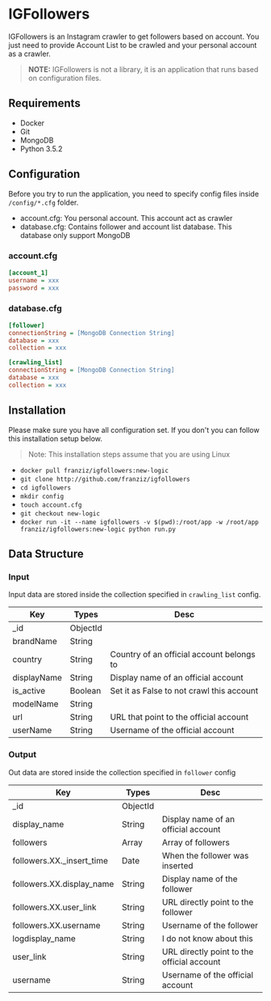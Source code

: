 # IGFollowers
IGFollowers is an Instagram crawler to get followers based on account. You just need to provide Account List to be crawled and your personal account as a crawler.
> <b>NOTE:</b> IGFollowers is not a library, it is an application that runs based on configuration files.

## Requirements

 - Docker
 - Git
 - MongoDB
 - Python 3.5.2

## Configuration
Before you try to run the application, you need to specify config files inside `/config/*.cfg` folder.

 - account.cfg: You personal account. This account act as crawler
 - database.cfg: Contains follower and account list database. This database only support MongoDB

### account.cfg
```ini
[account_1]
username = xxx
password = xxx
```
### database.cfg
```ini
[follower]
connectionString = [MongoDB Connection String]
database = xxx
collection = xxx

[crawling_list]
connectionString = [MongoDB Connection String]
database = xxx
collection = xxx
```

## Installation
Please make sure you have all configuration set. If you don't you can follow this installation setup below. 
> Note: This installation steps assume that you are using Linux

 - `docker pull franziz/igfollowers:new-logic`
 - `git clone http://github.com/franziz/igfollowers`
 - `cd igfollowers`
 - `mkdir config`
 - `touch account.cfg`
 - `git checkout new-logic`
 - `docker run -it --name igfollowers -v $(pwd):/root/app -w /root/app franziz/igfollowers:new-logic python run.py`

## Data Structure
### Input
Input data are stored inside the collection specified in `crawling_list` config.

| Key         | Types    | Desc                                      |
|-------------|----------|-------------------------------------------|
| _id         | ObjectId |                                           |
| brandName   | String   |                                           |
| country     | String   | Country of an official account belongs to |
| displayName | String   | Display name of an official account       |
| is_active   | Boolean  | Set it as False to not crawl this account | 
| modelName   | String   |                                           |
| url         | String   | URL that point to the official account    |
| userName    | String   | Username of the official account          |


### Output
Out data are stored inside the collection specified in `follower` config

| Key                       | Types    | Desc                                       |
|---------------------------|----------|--------------------------------------------|
| _id                       | ObjectId |                                            |
| display_name              | String   | Display name of an official account        |
| followers                 | Array    | Array of followers                         |
| followers.XX._insert_time | Date     | When the follower was inserted             |
| followers.XX.display_name | String   | Display name of the follower               | 
| followers.XX.user_link    | String   | URL directly point to the follower         |
| followers.XX.username     | String   | Username of the follower                   |
| logdisplay_name           | String   | I do not know about this                   |
| user_link                 | String   | URL directly point to the official account |
| username                  | String   | Username of the official account           |